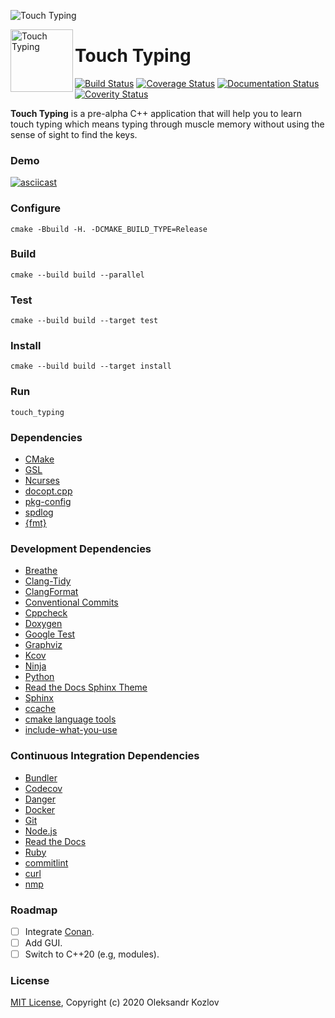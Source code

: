 ![Touch Typing](https://repository-images.githubusercontent.com/254851395/15050e80-0b0f-11eb-946c-fcf11540dae4)

<a href="https://github.com/oleksandrkozlov/touch_typing">
    <img src="https://raw.githubusercontent.com/oleksandrkozlov/touch_typing/master/docs/touch-typing-logo.png" alt="Touch Typing" title="Touch Typing" align="left" height="100" />
</a>

Touch Typing
============

[![Build Status](https://travis-ci.com/oleksandrkozlov/touch_typing.svg?branch=master)](https://travis-ci.com/oleksandrkozlov/touch_typing)
[![Coverage Status](https://codecov.io/gh/oleksandrkozlov/touch_typing/branch/master/graph/badge.svg)](https://codecov.io/gh/oleksandrkozlov/touch_typing)
[![Documentation Status](https://readthedocs.org/projects/touch-typing/badge/?version=latest)](https://touch-typing.readthedocs.io)
[![Coverity Status](https://scan.coverity.com/projects/22300/badge.svg)](https://scan.coverity.com/projects/oleksandrkozlov-touch_typing)

**Touch Typing** is a pre-alpha C++ application that will help you to learn touch typing which means typing through muscle memory without using the sense of sight to find the keys.

### Demo

[![asciicast](https://asciinema.org/a/364545.svg)](https://asciinema.org/a/364545)

### Configure

```
cmake -Bbuild -H. -DCMAKE_BUILD_TYPE=Release
```

### Build

```
cmake --build build --parallel
```

### Test

```
cmake --build build --target test
```

### Install

```
cmake --build build --target install
```

### Run

```
touch_typing
```

### Dependencies

* [CMake](https://cmake.org)
* [GSL](https://github.com/microsoft/GSL)
* [Ncurses](https://invisible-island.net/ncurses/)
* [docopt.cpp](https://github.com/docopt/docopt.cpp)
* [pkg-config](https://www.freedesktop.org/wiki/Software/pkg-config/)
* [spdlog](https://github.com/gabime/spdlog)
* [{fmt}](https://fmt.dev/)

### Development Dependencies

* [Breathe](https://breathe.readthedocs.io)
* [Clang-Tidy](https://clang.llvm.org/extra/clang-tidy/)
* [ClangFormat](https://clang.llvm.org/docs/ClangFormat.html)
* [Conventional Commits](https://www.conventionalcommits.org)
* [Cppcheck](http://cppcheck.sourceforge.net)
* [Doxygen](https://www.doxygen.nl)
* [Google Test](https://github.com/google/googletest)
* [Graphviz](https://graphviz.org)
* [Kcov](http://simonkagstrom.github.io/kcov/)
* [Ninja](https://ninja-build.org)
* [Python](https://www.python.org)
* [Read the Docs Sphinx Theme](https://sphinx-rtd-theme.readthedocs.io)
* [Sphinx](https://www.sphinx-doc.org)
* [ccache](https://ccache.dev)
* [cmake language tools](https://cmake-format.readthedocs.io)
* [include-what-you-use](https://include-what-you-use.org)

### Continuous Integration Dependencies

* [Bundler](https://bundler.io)
* [Codecov](https://codecov.io)
* [Danger](https://danger.systems/ruby)
* [Docker](https://www.docker.com)
* [Git](https://git-scm.com)
* [Node.js](https://nodejs.org)
* [Read the Docs](https://readthedocs.org)
* [Ruby](https://www.ruby-lang.org)
* [commitlint](https://commitlint.js.org)
* [curl](https://curl.haxx.se)
* [nmp](https://www.npmjs.com)

### Roadmap

- [ ] Integrate [Conan](https://conan.io/).
- [ ] Add GUI.
- [ ] Switch to C++20 (e.g, modules).

### License

[MIT License](https://github.com/oleksandrkozlov/touch_typing/blob/master/LICENSE), Copyright (c) 2020 Oleksandr Kozlov
